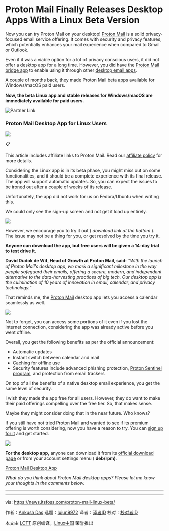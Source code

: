 [#]: subject: "Proton Mail Finally Releases Desktop Apps With a Linux Beta Version"
[#]: via: "https://news.itsfoss.com/proton-mail-linux-beta/"
[#]: author: "Ankush Das https://news.itsfoss.com/author/ankush/"
[#]: collector: "lujun9972/lctt-scripts-1705972010"
[#]: translator: " "
[#]: reviewer: " "
[#]: publisher: " "
[#]: url: " "

Proton Mail Finally Releases Desktop Apps With a Linux Beta Version
======
Now you can try Proton Mail on your desktop!
[Proton Mail][1] is a solid privacy-focused email service offering. It comes with security and privacy features, which potentially enhances your mail experience when compared to Gmail or Outlook.

Even if it was a viable option for a lot of privacy conscious users, it did not offer a desktop app for a long time. However, you did have the [Proton Mail bridge app][2] to enable using it through other [desktop email apps][3].

A couple of months back, they made Proton Mail beta apps available for Windows/macOS paid users.

**Now, the beta Linux app and stable releases for Windows/macOS are immediately available for paid users.**

![Partner Link][4]

### Proton Mail Desktop App for Linux Users

![][5]

📋

This article includes affiliate links to Proton Mail. Read our [affiliate policy][6] for more details.

Considering the Linux app is in its beta phase, you might miss out on some functionalities, and it should be a complete experience with its final release. The app will support automatic updates. So, you can expect the issues to be ironed out after a couple of weeks of its release.

Unfortunately, the app did not work for us on Fedora/Ubuntu when writing this.

We could only see the sign-up screen and not get it load up entirely.

![][7]

However, we encourage you to try it out ( _download link at the bottom_ ). The issue may not be a thing for you, or get resolved by the time you try it.

**Anyone can download the app, but free users will be given a 14-day trial to test drive it.**

**David Dudok de Wit, Head of Growth at Proton Mail, said:** _“With the launch of Proton Mail's desktop app, we mark a significant milestone in the way people safeguard their emails, offering a secure, modern, and independent alternative to the data-harvesting practices of big tech. Our desktop app is the culmination of 10 years of innovation in email, calendar, and privacy technology.”_

That reminds me, the [Proton Mail][8] desktop app lets you access a calendar seamlessly as well.

![][9]

Not to forget, you can access some portions of it even if you lost the internet connection, considering the app was already active before you went offline.

Overall, you get the following benefits as per the official announcement:

  * Automatic updates
  * Instant switch between calendar and mail
  * Caching for offline use
  * Security features include advanced phishing protection, [Proton Sentinel program][10], and protection from email trackers



On top of all the benefits of a native desktop email experience, you get the same level of security.

I wish they made the app free for all users. However, they do want to make their paid offerings compelling over the free tier. So, that makes sense.

Maybe they might consider doing that in the near future. Who knows?

If you still have not tried Proton Mail and wanted to see if its premium offering is worth considering, now you have a reason to try. You can [sign up for it][8] and get started.

![][11]

**For the desktop app,** anyone can download it from its [official download page][12] or from your account settings menu ( **deb/rpm)**.

[Proton Mail Desktop App][12]

_What do you think about Proton Mail desktop apps? Please let me know your thoughts in the comments below._

* * *

--------------------------------------------------------------------------------

via: https://news.itsfoss.com/proton-mail-linux-beta/

作者：[Ankush Das][a]
选题：[lujun9972][b]
译者：[译者ID](https://github.com/译者ID)
校对：[校对者ID](https://github.com/校对者ID)

本文由 [LCTT](https://github.com/LCTT/TranslateProject) 原创编译，[Linux中国](https://linux.cn/) 荣誉推出

[a]: https://news.itsfoss.com/author/ankush/
[b]: https://github.com/lujun9972
[1]: https://proton.me/l/mail-plans
[2]: https://proton.me/mail/bridge
[3]: https://itsfoss.com/best-email-clients-linux/
[4]: https://proton.go2cloud.org/favicons/apple-touch-icon.png
[5]: https://news.itsfoss.com/content/images/2024/03/protonmail-desktop-linux-1.png
[6]: https://itsfoss.com/affiliate-policy/
[7]: https://news.itsfoss.com/content/images/2024/03/protonmail-desktop-ubuntu.png
[8]: https://proton.go2cloud.org/aff_c?offer_id=15&aff_id=1173
[9]: https://news.itsfoss.com/content/images/2024/03/proton-calendar.png
[10]: https://proton.me/support/proton-sentinel
[11]: https://news.itsfoss.com/content/images/2024/03/proton-mail-desktop-rpm.png
[12]: https://proton.me/mail/download
